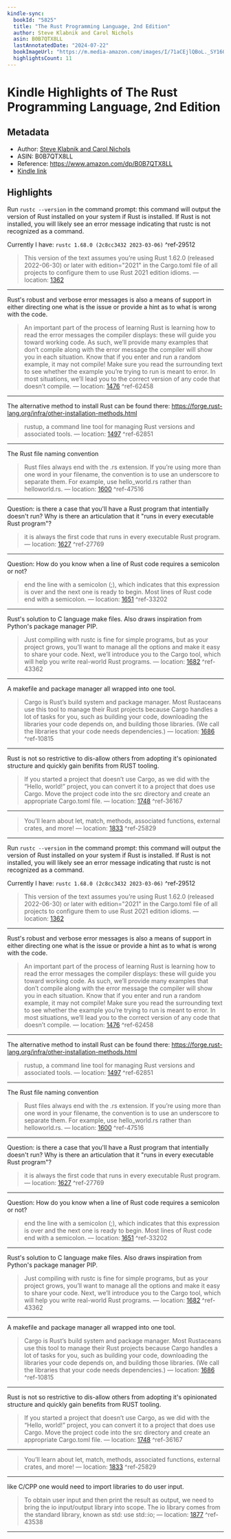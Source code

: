 ```yaml
---
kindle-sync:
  bookId: "5825"
  title: "The Rust Programming Language, 2nd Edition"
  author: Steve Klabnik and Carol Nichols
  asin: B0B7QTX8LL
  lastAnnotatedDate: "2024-07-22"
  bookImageUrl: "https://m.media-amazon.com/images/I/71aCEjlQBoL._SY160.jpg"
  highlightsCount: 11
---
```


# Kindle Highlights of The Rust Programming Language, 2nd Edition

## Metadata

- Author: [Steve Klabnik and Carol Nichols](https://www.amazon.comundefined)
- ASIN: B0B7QTX8LL
- Reference: https://www.amazon.com/dp/B0B7QTX8LL
- [Kindle link](kindle://book?action=open&asin=B0B7QTX8LL)

## Highlights

Run `rustc --version` in the command prompt: this command will output the version of Rust installed on your system if Rust is installed. If Rust is not installed, you will likely see an error message indicating that rustc is not recognized as a command.

Currently I have: `rustc 1.68.0 (2c8cc3432 2023-03-06)` ^ref-29512

> This version of the text assumes you’re using Rust 1.62.0 (released 2022-06-30) or later with edition="2021" in the Cargo.toml file of all projects to configure them to use Rust 2021 edition idioms. — location: [1362](kindle://book?action=open&asin=B0B7QTX8LL&location=1362)

---

Rust's robust and verbose error messages is also a means of support in either directing one what is the issue or provide a hint as to what is wrong with the code.

> An important part of the process of learning Rust is learning how to read the error messages the compiler displays: these will guide you toward working code. As such, we’ll provide many examples that don’t compile along with the error message the compiler will show you in each situation. Know that if you enter and run a random example, it may not compile! Make sure you read the surrounding text to see whether the example you’re trying to run is meant to error. In most situations, we’ll lead you to the correct version of any code that doesn’t compile. — location: [1476](kindle://book?action=open&asin=B0B7QTX8LL&location=1476) ^ref-62458

---

The alternative method to install Rust can be found there: https://forge.rust-lang.org/infra/other-installation-methods.html

> rustup, a command line tool for managing Rust versions and associated tools. — location: [1497](kindle://book?action=open&asin=B0B7QTX8LL&location=1497) ^ref-62851

---

The Rust file naming convention

> Rust files always end with the .rs extension. If you’re using more than one word in your filename, the convention is to use an underscore to separate them. For example, use hello_world.rs rather than helloworld.rs. — location: [1600](kindle://book?action=open&asin=B0B7QTX8LL&location=1600) ^ref-47516

---

Question: is there a case that you'll have a Rust program that intentially doesn't run? Why is there an articulation that it "runs in every executable Rust program"?

> it is always the first code that runs in every executable Rust program. — location: [1627](kindle://book?action=open&asin=B0B7QTX8LL&location=1627) ^ref-27769

---

Question: How do you know when a line of Rust code requires a semicolon or not?

> end the line with a semicolon (;), which indicates that this expression is over and the next one is ready to begin. Most lines of Rust code end with a semicolon. — location: [1651](kindle://book?action=open&asin=B0B7QTX8LL&location=1651) ^ref-33202

---

Rust's solution to C language make files. Also draws inspiration from Python's package manager PIP.

> Just compiling with rustc is fine for simple programs, but as your project grows, you’ll want to manage all the options and make it easy to share your code. Next, we’ll introduce you to the Cargo tool, which will help you write real-world Rust programs. — location: [1682](kindle://book?action=open&asin=B0B7QTX8LL&location=1682) ^ref-43362

---

A makefile and package manager all wrapped into one tool.

> Cargo is Rust’s build system and package manager. Most Rustaceans use this tool to manage their Rust projects because Cargo handles a lot of tasks for you, such as building your code, downloading the libraries your code depends on, and building those libraries. (We call the libraries that your code needs dependencies.) — location: [1686](kindle://book?action=open&asin=B0B7QTX8LL&location=1686) ^ref-10815

---

Rust is not so restrictive to dis-allow others from adopting it's opinionated structure and quickly gain benifits from RUST tooling.

> If you started a project that doesn’t use Cargo, as we did with the “Hello, world!” project, you can convert it to a project that does use Cargo. Move the project code into the src directory and create an appropriate Cargo.toml file. — location: [1748](kindle://book?action=open&asin=B0B7QTX8LL&location=1748) ^ref-36167

---

> You’ll learn about let, match, methods, associated functions, external crates, and more! — location: [1833](kindle://book?action=open&asin=B0B7QTX8LL&location=1833) ^ref-25829

---

Run `rustc --version` in the command prompt: this command will output the version of Rust installed on your system if Rust is installed. If Rust is not installed, you will likely see an error message indicating that rustc is not recognized as a command.

Currently I have: `rustc 1.68.0 (2c8cc3432 2023-03-06)` ^ref-29512

> This version of the text assumes you’re using Rust 1.62.0 (released 2022-06-30) or later with edition="2021" in the Cargo.toml file of all projects to configure them to use Rust 2021 edition idioms. — location: [1362](kindle://book?action=open&asin=B0B7QTX8LL&location=1362)

---

Rust's robust and verbose error messages is also a means of support in either directing one what is the issue or provide a hint as to what is wrong with the code.

> An important part of the process of learning Rust is learning how to read the error messages the compiler displays: these will guide you toward working code. As such, we’ll provide many examples that don’t compile along with the error message the compiler will show you in each situation. Know that if you enter and run a random example, it may not compile! Make sure you read the surrounding text to see whether the example you’re trying to run is meant to error. In most situations, we’ll lead you to the correct version of any code that doesn’t compile. — location: [1476](kindle://book?action=open&asin=B0B7QTX8LL&location=1476) ^ref-62458

---

The alternative method to install Rust can be found there: https://forge.rust-lang.org/infra/other-installation-methods.html

> rustup, a command line tool for managing Rust versions and associated tools. — location: [1497](kindle://book?action=open&asin=B0B7QTX8LL&location=1497) ^ref-62851

---

The Rust file naming convention

> Rust files always end with the .rs extension. If you’re using more than one word in your filename, the convention is to use an underscore to separate them. For example, use hello_world.rs rather than helloworld.rs. — location: [1600](kindle://book?action=open&asin=B0B7QTX8LL&location=1600) ^ref-47516

---

Question: is there a case that you'll have a Rust program that intentially doesn't run? Why is there an articulation that it "runs in every executable Rust program"?

> it is always the first code that runs in every executable Rust program. — location: [1627](kindle://book?action=open&asin=B0B7QTX8LL&location=1627) ^ref-27769

---

Question: How do you know when a line of Rust code requires a semicolon or not?

> end the line with a semicolon (;), which indicates that this expression is over and the next one is ready to begin. Most lines of Rust code end with a semicolon. — location: [1651](kindle://book?action=open&asin=B0B7QTX8LL&location=1651) ^ref-33202

---

Rust's solution to C language make files. Also draws inspiration from Python's package manager PIP.

> Just compiling with rustc is fine for simple programs, but as your project grows, you’ll want to manage all the options and make it easy to share your code. Next, we’ll introduce you to the Cargo tool, which will help you write real-world Rust programs. — location: [1682](kindle://book?action=open&asin=B0B7QTX8LL&location=1682) ^ref-43362

---

A makefile and package manager all wrapped into one tool.

> Cargo is Rust’s build system and package manager. Most Rustaceans use this tool to manage their Rust projects because Cargo handles a lot of tasks for you, such as building your code, downloading the libraries your code depends on, and building those libraries. (We call the libraries that your code needs dependencies.) — location: [1686](kindle://book?action=open&asin=B0B7QTX8LL&location=1686) ^ref-10815

---

Rust is not so restrictive to dis-allow others from adopting it's opinionated structure and quickly gain benefits from RUST tooling.

> If you started a project that doesn’t use Cargo, as we did with the “Hello, world!” project, you can convert it to a project that does use Cargo. Move the project code into the src directory and create an appropriate Cargo.toml file. — location: [1748](kindle://book?action=open&asin=B0B7QTX8LL&location=1748) ^ref-36167

---

> You’ll learn about let, match, methods, associated functions, external crates, and more! — location: [1833](kindle://book?action=open&asin=B0B7QTX8LL&location=1833) ^ref-25829

---

like C/CPP one would need to import libraries to do user input.

> To obtain user input and then print the result as output, we need to bring the io input/output library into scope. The io library comes from the standard library, known as std: use std::io; — location: [1877](kindle://book?action=open&asin=B0B7QTX8LL&location=1877) ^ref-43538

---
